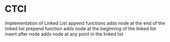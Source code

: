 # CTCI

Implementation of Linked List
append functions adds node at the end of the linked list
prepend function adds node at the beginning of the linked list
insert after node adds node at any point in the linked list 
